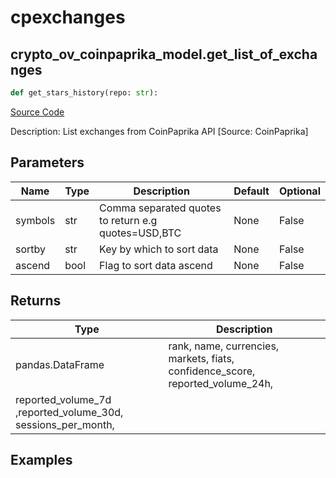 # cpexchanges

## crypto_ov_coinpaprika_model.get_list_of_exchanges

```python
def get_stars_history(repo: str):
```
[Source Code](https://github.com/OpenBB-finance/OpenBBTerminal/tree/main/openbb_terminal/cryptocurrency/overview/coinpaprika_model.py#L282)

Description: List exchanges from CoinPaprika API [Source: CoinPaprika]

## Parameters

| Name | Type | Description | Default | Optional |
| ---- | ---- | ----------- | ------- | -------- |
| symbols | str | Comma separated quotes to return e.g quotes=USD,BTC | None | False |
| sortby | str | Key by which to sort data | None | False |
| ascend | bool | Flag to sort data ascend | None | False |

## Returns

| Type | Description |
| ---- | ----------- |
| pandas.DataFrame | rank, name, currencies, markets, fiats, confidence_score, reported_volume_24h,
reported_volume_7d ,reported_volume_30d, sessions_per_month, |

## Examples


